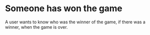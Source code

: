 # Someone has won the game
A user wants to know who was the winner of the game, if there was a winner, when the game is over.
